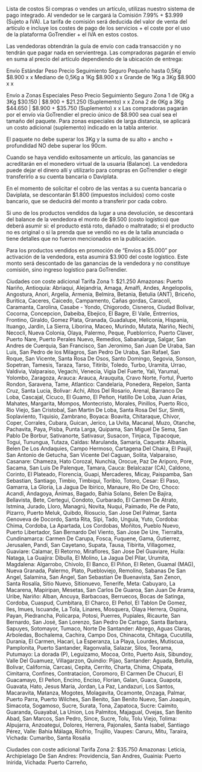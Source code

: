 Lista de costos
Si compras o vendes un artículo, utilizas nuestro sistema de pago integrado. Al vendedor se le cargará la Comisión 7.99% + $3.999 (Sujeto a IVA). La tarifa de comisión será deducida del valor de venta del artículo e incluye los costes de pago de los servicios + el coste por el uso de la plataforma GoTrendier + el IVA en estos costos.

Las vendedoras obtendrán la guía de envío con cada transacción y no tendrán que pagar nada en servientrega. Las compradoras pagarán el envío en suma al precio del artículo dependiendo de la ubicación de entrega:

Envío Estándar	Peso	Precio	Seguimiento	Seguro
Pequeño	hasta 0,5Kg	$8.900	x	x
Mediano	de 0,5Kg a 1Kg	$8.900	x	x
Grande	de 1Kg a 3Kg	$8.900	x	x
 
Envío a Zonas Especiales	Peso	Precio	Seguimiento	Seguro
Zona 1	de 0Kg a 3Kg	$30.150 | $8.900 + $21.250 (Suplemento)	x	x
Zona 2	de 0Kg a 3Kg	$44.650 | $8.900 + $35.750 (Suplemento)	x	x
Las compradoras pagarán por el envío vía GoTrendier el precio único de $8.900 sea cual sea el tamaño del paquete. Para zonas especiales de larga distancia, se aplicará un costo adicional (suplemento) indicado en la tabla anterior.

El paquete no debe superar los 3Kg y la suma de su alto + ancho + profundidad NO debe superar los 90cm.

Cuando se haya vendido exitosamente un artículo, las ganancias se acreditarán en el monedero virtual de la usuaria (Balance). La vendedora puede dejar el dinero allí y utilizarlo para compras en GoTrendier o elegir transferirlo a su cuenta bancaria o Daviplata.

En el momento de solicitar el cobro de las ventas a su cuenta bancaria o Daviplata, se descontarán $1.800 (impuestos incluidos) como coste bancario, que se deducirá del monto a transferir por cada cobro.

Si uno de los productos vendidos da lugar a una devolución, se descontará del balance de la vendedora el monto de $9.500 (costo logístico) que deberá asumir si: el producto está roto, dañado o maltratado; si el producto no es original o si la prenda que se vendió no es de la talla anunciada o tiene detalles que no fueron mencionados en la publicación.

Para los productos vendidos en promoción de “Envíos a $5.000” por activación de la vendedora, esta asumirá $3.900 del coste logístico. Este monto será descontado de las ganancias de la vendedora y no constituye comisión, sino ingreso logístico para GoTrendier.

Ciudades con coste adicional Tarifa Zona 1: $21.250
Amazonas: Puerto Nariño, Antioquia: Abriaqui, Alejandria, Amaga, Amalfi, Andes, Angelopolis, Angostura, Anori, Argelia, Armenia, Belmira, Betania, Betulia (ANT), Briceño, Buritica, Caceres, Caicedo, Campamento, Cañas gordas, Caracoli, Caramanta, Carolina, Casabe - Yondo, Chigorodo, Cisneros, Ciudad Bolivar, Cocorna, Concepcion, Dabeiba, Ebejico, El Bagre, El Valle, Entrerrios, Frontino, Giraldo, Gomez Plata, Granada, Guadalupe, Heliconia, Hispania, Ituango, Jardin, La Sierra, Liborina, Maceo, Murindo, Mutata, Nariño, Nechi, Necocli, Nueva Colonia, Olaya, Palermo, Peque, Pueblorrico, Puerto Claver, Puerto Nare, Puerto Perales Nuevo, Remedios, Sabanalarga, Salgar, San Andres de Cuerquia, San Francisco, San Jeronimo, San Juan De Uraba, San Luis, San Pedro de los Milagros, San Pedro De Uraba, San Rafael, San Roque, San Vicente, Santa Rosa De Osos, Santo Domingo, Segovia, Sonson, Sopetran, Tamesis, Taraza, Tarso, Titiribi, Toledo, Turbo, Uramita, Urrao, Valdivia, Valparaiso, Vegachi, Venecia, Vigia Del Fuerte, Yali, Yarumal, Yolombo, Zaragoza, Arauca: Arauca, Arauquita, Cravo Norte, Fortul, Puerto Rondon, Saravena, Tame, Atlantico: Candelaria, Ponedera, Repelon, Santa Cruz, Santa Lucia, Bolivar: Achi, Altos Del Rosario, Arenal, Barranco De Loba, Cascajal, Cicuco, El Guamo, El Peñon, Hatillo De Loba, Juan Arias, Mahates, Margarita, Mompos, Montecristo, Morales, Pinillos, Puerto Rico, Rio Viejo, San Cristobal, San Martin De Loba, Santa Rosa Del Sur, Simiti, Soplaviento, Tiquisio, Zambrano, Boyaca: Boavita, Chitaraque, Chivor, Coper, Corrales, Cubara, Guican, Jerico, La Uvita, Macanal, Muzo, Otanche, Pachavita, Paya, Pisba, Punta Larga, Quipama, San Miguel De Sema, San Pablo De Borbur, Sativanorte, Sativasur, Susacon, Tinjaca, Tipacoque, Togui, Tunungua, Tutaza, Caldas: Marulanda, Samaria, Caqueta: Albania, Belen De Los Andaquies, Campo Hermoso, Cartagena Del Chaira, El Paujil, San Antonio de Getucha, San Vicente Del Caguan, Solita, Valparaiso, Casanare: Chameza, Hato Corozal, Nunchia, Orocue, Paz De Ariporo, Pore, Sacama, San Luis De Palenque, Tamara, Cauca: Belalcazar (CA), Caldono, Corinto, El Plateado, Florencia, Guapi, Mercaderes, Micay, Paispamba, San Sebastian, Santiago, Timbio, Timbiqui, Toribio, Totoro, Cesar: El Paso, Gamarra, La Gloria, La Jagua De Ibirico, Manaure, Rio De Oro, Choco: Acandi, Andagoya, Ánimas, Bagado, Bahia Solano, Belen De Bajira, Bellavista, Bete, Certegui, Condoto, Curbarado, El Carmen De Atrato, Istmina, Jurado, Lloro, Managrú, Novita, Nuqui, Paimado, Pie de Pato, Pizarro, Puerto Meluk, Quibdo, Riosucio, San Jose Del Palmar, Santa Genoveva de Docordo, Santa Rita, Sipi, Tado, Unguia, Yuto, Cordoba: Chima, Cordoba, La Apartada, Los Cordobas, Moñitos, Pueblo Nuevo, Puerto Libertador, San Bernardo Del Viento, San Jose De Ure, Tierralta, Cundinamarca: Carmen De Carupa, Fosca, Fuquene, Gama, Gutierrez, Jerusalen, Pandi, San Cayetano, Supata, Tausa, Tibirita, Villagomez, Guaviare: Calamar, El Retorno, Miraflores, San Jose Del Guaviare, Huila: Nataga, La Guajira: Dibulla, El Molino, La Jagua Del Pilar, Urumita, Magdalena: Algarrobo, Chivolo, El Banco, El Piñon, El Reten, Guamal (MAG), Nueva Granada, Palermo, Plato, Puebloviejo, Remolino, Sabanas De San Angel, Salamina, San Ángel, San Sebastian De Buenavista, San Zenon, Santa Rosalía, Sitio Nuevo, Sitionuevo, Tenerife, Meta: Cabuyaro, La Macarena, Mapiripan, Mesetas, San Carlos De Guaroa, San Juan De Arama, Uribe, Nariño: Alban, Ancuya, Barbacoas, Berruecos, Bocas de Satinga, Cordoba, Cuaspud, Cumbitara, El Charco, El Peñol, El Tablon De Gomez, Iles, Imues, Iscuande, La Tola, Linares, Mosquera, Olaya Herrera, Ospina, Payan, Piedrancha, Policarpa, Potosi, Puerres, Pupiales, Ricaurte, San Bernardo, San José, San Lorenzo, San Pedro De Cartago, Santa Barbara, Sapuyes, Sotomayor, Tumaco, Norte De Santander: Abrego, Aguas Claras, Arboledas, Bochalema, Cachira, Campo Dos, Chinacota, Chitaga, Cucutilla, Durania, El Carmen, Hacari, La Esperanza, La Playa, Lourdes, Mutiscua, Pamplonita, Puerto Santander, Ragonvalia, Salazar, Silos, Teorama, Putumayo: La dorada (P), Leguizamo, Mocoa, Orito, Puerto Asis, Sibundoy, Valle Del Guamuez, Villagarzon, Quindio: Pijao, Santander: Aguada, Betulia, Bolivar, California, Carcasi, Cepita, Cerrito, Charta, Chima, Chipata, Cimitarra, Confines, Contratacion, Coromoro, El Carmen De Chucuri, El Guacamayo, El Peñon, Encino, Enciso, Florian, Galan, Guaca, Guapota, Guavata, Hato, Jesus Maria, Jordan, La Paz, Landazuri, Los Santos, Macaravita, Matanza, Mogotes, Molagavita, Ocamonte, Onzaga, Palmar, Puerto Parra, Puerto Wilches, San Benito, San Benito Nuevo, San Joaquin, Simacota, Sogamoso, Sucre, Surata, Tona, Zapatoca, Sucre: Caimito, Guaranda, Guayabal, La Union, Los Palmitos, Majagual, Ovejas, San Benito Abad, San Marcos, San Pedro, Since, Sucre, Tolu, Tolu Viejo, Tolima: Alpujarra, Anzoategui, Dolores, Herrera, Pajonales, Santa Isabel, Santiago Pérez, Valle: Bahía Málaga, Riofrio, Trujillo, Vaupes: Caruru, Mitu, Taraira, Vichada: Cumaribo, Santa Rosalia

Ciudades con coste adicional Tarifa Zona 2: $35.750
Amazonas: Leticia, Archipielago De San Andres: Providencia, San Andres, Guainia: Puerto Inirida, Vichada: Puerto Carreño,
